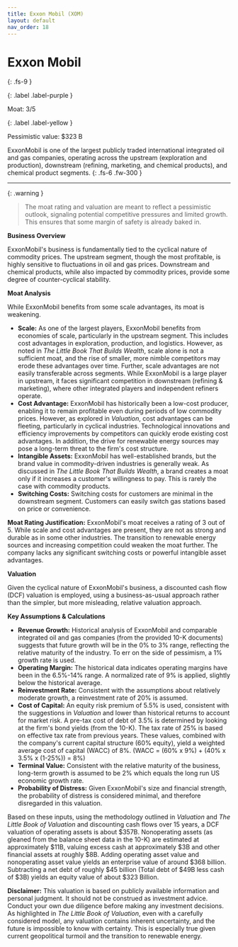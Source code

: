 ```yaml
---
title: Exxon Mobil (XOM)
layout: default
nav_order: 18
---
```


# Exxon Mobil
{: .fs-9 }

{: .label .label-purple }

Moat: 3/5

{: .label .label-yellow }

Pessimistic value: $323 B

ExxonMobil is one of the largest publicly traded international integrated oil and gas companies, operating across the upstream (exploration and production), downstream (refining, marketing, and chemical products), and chemical product segments.
{: .fs-6 .fw-300 }

---

{: .warning } 
>The moat rating and valuation are meant to reflect a pessimistic outlook, signaling potential competitive pressures and limited growth. This ensures that some margin of safety is already baked in.


**Business Overview**

ExxonMobil's business is fundamentally tied to the cyclical nature of commodity prices. The upstream segment, though the most profitable, is highly sensitive to fluctuations in oil and gas prices. Downstream and chemical products, while also impacted by commodity prices, provide some degree of counter-cyclical stability.

**Moat Analysis**

While ExxonMobil benefits from some scale advantages, its moat is weakening.

* **Scale:** As one of the largest players, ExxonMobil benefits from economies of scale, particularly in the upstream segment. This includes cost advantages in exploration, production, and logistics.  However, as noted in *The Little Book That Builds Wealth*, scale alone is not a sufficient moat, and the rise of smaller, more nimble competitors may erode these advantages over time.  Further, scale advantages are not easily transferable across segments. While ExxonMobil is a large player in upstream, it faces significant competition in downstream (refining & marketing), where other integrated players and independent refiners operate.
* **Cost Advantage:** ExxonMobil has historically been a low-cost producer, enabling it to remain profitable even during periods of low commodity prices. However, as explored in *Valuation*, cost advantages can be fleeting, particularly in cyclical industries.  Technological innovations and efficiency improvements by competitors can quickly erode existing cost advantages.  In addition, the drive for renewable energy sources may pose a long-term threat to the firm's cost structure.
* **Intangible Assets:**  ExxonMobil has well-established brands, but the brand value in commodity-driven industries is generally weak. As discussed in *The Little Book That Builds Wealth*, a brand creates a moat only if it increases a customer's willingness to pay.  This is rarely the case with commodity products.  
* **Switching Costs:** Switching costs for customers are minimal in the downstream segment.  Customers can easily switch gas stations based on price or convenience. 

**Moat Rating Justification:** ExxonMobil's moat receives a rating of 3 out of 5. While scale and cost advantages are present, they are not as strong and durable as in some other industries.  The transition to renewable energy sources and increasing competition could weaken the moat further.  The company lacks any significant switching costs or powerful intangible asset advantages.

**Valuation**

Given the cyclical nature of ExxonMobil's business, a discounted cash flow (DCF) valuation is employed, using a business-as-usual approach rather than the simpler, but more misleading, relative valuation approach.

**Key Assumptions & Calculations**

* **Revenue Growth:** Historical analysis of ExxonMobil and comparable integrated oil and gas companies (from the provided 10-K documents) suggests that future growth will be in the 0% to 3% range, reflecting the relative maturity of the industry. To err on the side of pessimism, a 1% growth rate is used.  
* **Operating Margin:** The historical data indicates operating margins have been in the 6.5%-14% range.  A normalized rate of 9% is applied, slightly below the historical average.
* **Reinvestment Rate:**  Consistent with the assumptions about relatively moderate growth, a reinvestment rate of 20% is assumed.
* **Cost of Capital:** An equity risk premium of 5.5% is used, consistent with the suggestions in *Valuation* and lower than historical returns to account for market risk. A pre-tax cost of debt of 3.5% is determined by looking at the firm's bond yields (from the 10-K). The tax rate of 25% is based on effective tax rate from previous years.  These values, combined with the company's current capital structure (60% equity), yield a weighted average cost of capital (WACC) of 8%. (WACC = (60% x 9%) + (40% x 3.5% x (1-25%)) = 8%)
* **Terminal Value:** Consistent with the relative maturity of the business, long-term growth is assumed to be 2% which equals the long run US economic growth rate.
* **Probability of Distress:** Given ExxonMobil's size and financial strength, the probability of distress is considered minimal, and therefore disregarded in this valuation.

Based on these inputs, using the methodology outlined in *Valuation* and *The Little Book of Valuation* and discounting cash flows over 15 years, a DCF valuation of operating assets is about $357B. Nonoperating assets (as gleaned from the balance sheet data in the 10-K) are estimated at approximately $11B, valuing excess cash at approximately $3B and other financial assets at roughly $8B. Adding operating asset value and nonoperating asset value yields an enterprise value of around $368 billion.  Subtracting a net debt of roughly $45 billion (Total debt of $49B less cash of $3B) yields an equity value of about $323 Billion.

**Disclaimer:** This valuation is based on publicly available information and personal judgment.  It should not be construed as investment advice. Conduct your own due diligence before making any investment decisions.  As highlighted in *The Little Book of Valuation*, even with a carefully considered model, any valuation contains inherent uncertainty, and the future is impossible to know with certainty. This is especially true given current geopolitical turmoil and the transition to renewable energy.